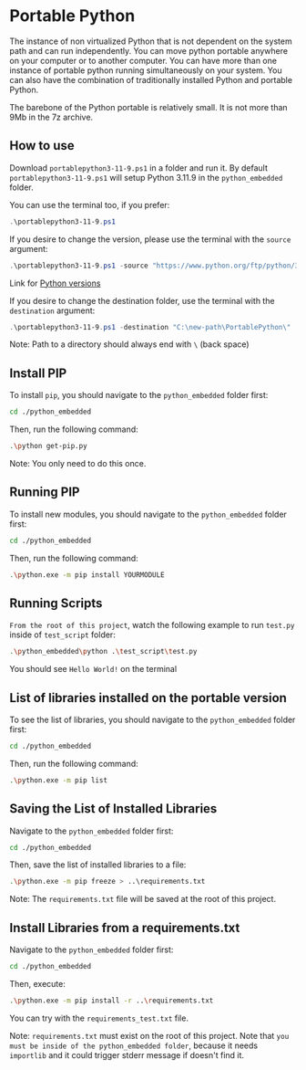 # Portable Python

The instance of non virtualized Python that is not dependent on the system path and can run independently. You can move python portable anywhere on your computer or to another computer. You can have more than one instance of portable python running simultaneously on your system. You can also have the combination of traditionally installed Python and portable Python.

The barebone of the Python portable is relatively small. It is not more than 9Mb in the 7z archive.

## How to use

Download ``portablepython3-11-9.ps1`` in a folder and run it. By default ``portablepython3-11-9.ps1`` will setup Python 3.11.9 in the ``python_embedded`` folder.

You can use the terminal too, if you prefer:

```powershell
.\portablepython3-11-9.ps1
```

If you desire to change the version, please use the terminal with the `source` argument:

```powershell
.\portablepython3-11-9.ps1 -source "https://www.python.org/ftp/python/3.9.10/python-3.9.10-embed-amd64.zip"
```

Link for [Python versions](https://www.python.org/downloads/windows/)

If you desire to change the destination folder, use the terminal with the `destination` argument:

```powershell
.\portablepython3-11-9.ps1 -destination "C:\new-path\PortablePython\"
```

Note: Path to a directory should always end with `\` (back space)

## Install PIP

To install ``pip``, you should navigate to the ``python_embedded`` folder first:

```bash
cd ./python_embedded
```

Then, run the following command:

```bash
.\python get-pip.py
```

Note: You only need to do this once.

## Running PIP

To install new modules, you should navigate to the ``python_embedded`` folder first:

```bash
cd ./python_embedded
```

Then, run the following command:

```bash
.\python.exe -m pip install YOURMODULE
```


## Running Scripts

``From the root of this project``, watch the following example to run ``test.py`` inside of ``test_script`` folder:

```bash
.\python_embedded\python .\test_script\test.py
```

You should see `Hello World!` on the terminal


## List of libraries installed on the portable version

To see the list of libraries, you should navigate to the ``python_embedded`` folder first:

```bash
cd ./python_embedded
```

Then, run the following command:

```bash
.\python.exe -m pip list
```

## Saving the List of Installed Libraries

Navigate to the ``python_embedded`` folder first:

```bash
cd ./python_embedded
```

Then, save the list of installed libraries to a file:

```bash
.\python.exe -m pip freeze > ..\requirements.txt
```

Note: The ``requirements.txt`` file will be saved at the root of this project.

## Install Libraries from a requirements.txt

Navigate to the ``python_embedded`` folder first:

```bash
cd ./python_embedded
```

Then, execute:

```bash
.\python.exe -m pip install -r ..\requirements.txt
```

You can try with the ``requirements_test.txt`` file.

Note: `requirements.txt` must exist on the root of this project. Note that `you must be inside of the python_embedded folder`, because it needs ``importlib`` and it could trigger stderr message if doesn't find it. 